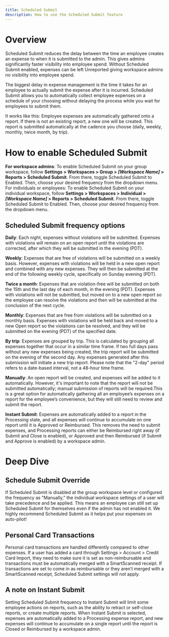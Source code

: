 ```yaml
---
title: Scheduled Submit
description: How to use the Scheduled Submit feature
---
```

# Overview

Scheduled Submit reduces the delay between the time an employee creates an expense to when it is submitted to the admin. This gives admins significantly faster visibility into employee spend. Without Scheduled Submit enabled, expenses can be left Unreported giving workspace admins no visibility into employee spend.

The biggest delay in expense management is the time it takes for an employee to actually submit the expense after it is incurred. Scheduled Submit allows you to automatically collect employee expenses on a schedule of your choosing without delaying the process while you wait for employees to submit them. 

It works like this: Employee expenses are automatically gathered onto a report. If there is not an existing report, a new one will be created. This report is submitted automatically at the cadence you choose (daily, weekly, monthly, twice month, by trip).

# How to enable Scheduled Submit

**For workspace admins**: To enable Scheduled Submit on your group workspace, follow **Settings > Workspaces > Group > *[Workspace Name]* > Reports > Scheduled Submit**. From there, toggle Scheduled Submit to Enabled. Then, choose your desired frequency from the dropdown menu. 
For individuals or employees: To enable Scheduled Submit on your individual workspace, follow **Settings > Workspaces > Individual > *[Workspace Name]* > Reports > Scheduled Submit**. From there, toggle Scheduled Submit to Enabled. Then, choose your desired frequency from the dropdown menu.

## Scheduled Submit frequency options

**Daily**: Each night, expenses without violations will be submitted. Expenses with violations will remain on an open report until the violations are corrected, after which they will be submitted in the evening (PDT).

**Weekly**: Expenses that are free of violations will be submitted on a weekly basis. However, expenses with violations will be held in a new open report and combined with any new expenses. They will then be submitted at the end of the following weekly cycle, specifically on Sunday evening (PDT).

**Twice a month**: Expenses that are violation-free will be submitted on both the 15th and the last day of each month, in the evening (PDT). Expenses with violations will not be submitted, but moved on to a new open report so the employee can resolve the violations and then will be submitted at the conclusion of the next cycle.

**Monthly**: Expenses that are free from violations will be submitted on a monthly basis. Expenses with violations will be held back and moved to a new Open report so the violations can be resolved, and they will be submitted on the evening (PDT) of the specified date.

**By trip**: Expenses are grouped by trip. This is calculated by grouping all expenses together that occur in a similar time frame. If two full days pass without any new expenses being created, the trip report will be submitted on the evening of the second day. Any expenses generated after this submission will initiate a new trip report. Please note that the "2-day" period refers to a date-based interval, not a 48-hour time frame.

**Manually**: An open report will be created, and expenses will be added to it automatically. However, it's important to note that the report will not be submitted automatically; manual submission of reports will be required.This is a great option for automatically gathering all an employee’s expenses on a report for the employee’s convenience, but they will still need to review and submit the report.

**Instant Submit**: Expenses are automatically added to a report in the Processing state, and all expenses will continue to accumulate on one report until it is Approved or Reimbursed. This removes the need to submit expenses, and Processing reports can either be Reimbursed right away (if Submit and Close is enabled), or Approved and then Reimbursed (if Submit and Approve is enabled) by a workspace admin.

# Deep Dive

## Schedule Submit Override
If Scheduled Submit is disabled at the group workspace level or configured the frequency as "Manually," the individual workspace settings of a user will take precedence and be applied. This means an employee can still set up Scheduled Submit for themselves even if the admin has not enabled it. We highly recommend Scheduled Submit as it helps put your expenses on auto-pilot!

## Personal Card Transactions
Personal card transactions are handled differently compared to other expenses. If a user has added a card through Settings > Account > Credit Card Import, they need to make sure it is set as non-reimbursable and transactions must be automatically merged with a SmartScanned receipt. If transactions are set to come in as reimbursable or they aren’t merged with a SmartScanned receipt, Scheduled Submit settings will not apply.

## A note on Instant Submit 
Setting Scheduled Submit frequency to Instant Submit will limit some employee actions on reports, such as the ability to retract or self-close reports, or create multiple reports. When Instant Submit is selected, expenses are automatically added to a Processing expense report, and new expenses will continue to accumulate on a single report until the report is Closed or Reimbursed by a workspace admin.
